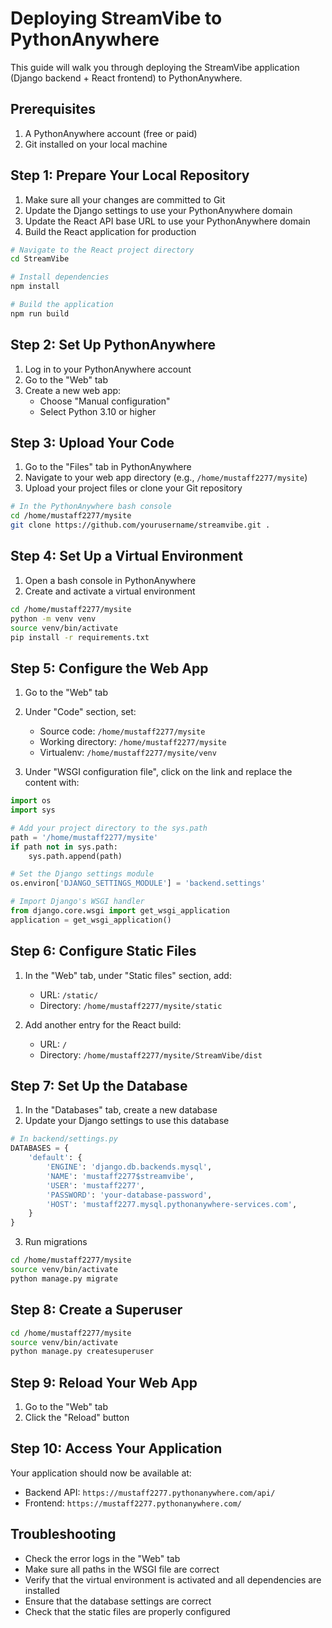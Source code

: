 # Deploying StreamVibe to PythonAnywhere

This guide will walk you through deploying the StreamVibe application (Django backend + React frontend) to PythonAnywhere.

## Prerequisites

1. A PythonAnywhere account (free or paid)
2. Git installed on your local machine

## Step 1: Prepare Your Local Repository

1. Make sure all your changes are committed to Git
2. Update the Django settings to use your PythonAnywhere domain
3. Update the React API base URL to use your PythonAnywhere domain
4. Build the React application for production

```bash
# Navigate to the React project directory
cd StreamVibe

# Install dependencies
npm install

# Build the application
npm run build
```

## Step 2: Set Up PythonAnywhere

1. Log in to your PythonAnywhere account
2. Go to the "Web" tab
3. Create a new web app:
   - Choose "Manual configuration"
   - Select Python 3.10 or higher

## Step 3: Upload Your Code

1. Go to the "Files" tab in PythonAnywhere
2. Navigate to your web app directory (e.g., `/home/mustaff2277/mysite`)
3. Upload your project files or clone your Git repository

```bash
# In the PythonAnywhere bash console
cd /home/mustaff2277/mysite
git clone https://github.com/yourusername/streamvibe.git .
```

## Step 4: Set Up a Virtual Environment

1. Open a bash console in PythonAnywhere
2. Create and activate a virtual environment

```bash
cd /home/mustaff2277/mysite
python -m venv venv
source venv/bin/activate
pip install -r requirements.txt
```

## Step 5: Configure the Web App

1. Go to the "Web" tab
2. Under "Code" section, set:
   - Source code: `/home/mustaff2277/mysite`
   - Working directory: `/home/mustaff2277/mysite`
   - Virtualenv: `/home/mustaff2277/mysite/venv`

3. Under "WSGI configuration file", click on the link and replace the content with:

```python
import os
import sys

# Add your project directory to the sys.path
path = '/home/mustaff2277/mysite'
if path not in sys.path:
    sys.path.append(path)

# Set the Django settings module
os.environ['DJANGO_SETTINGS_MODULE'] = 'backend.settings'

# Import Django's WSGI handler
from django.core.wsgi import get_wsgi_application
application = get_wsgi_application()
```

## Step 6: Configure Static Files

1. In the "Web" tab, under "Static files" section, add:
   - URL: `/static/`
   - Directory: `/home/mustaff2277/mysite/static`

2. Add another entry for the React build:
   - URL: `/`
   - Directory: `/home/mustaff2277/mysite/StreamVibe/dist`

## Step 7: Set Up the Database

1. In the "Databases" tab, create a new database
2. Update your Django settings to use this database

```python
# In backend/settings.py
DATABASES = {
    'default': {
        'ENGINE': 'django.db.backends.mysql',
        'NAME': 'mustaff2277$streamvibe',
        'USER': 'mustaff2277',
        'PASSWORD': 'your-database-password',
        'HOST': 'mustaff2277.mysql.pythonanywhere-services.com',
    }
}
```

3. Run migrations

```bash
cd /home/mustaff2277/mysite
source venv/bin/activate
python manage.py migrate
```

## Step 8: Create a Superuser

```bash
cd /home/mustaff2277/mysite
source venv/bin/activate
python manage.py createsuperuser
```

## Step 9: Reload Your Web App

1. Go to the "Web" tab
2. Click the "Reload" button

## Step 10: Access Your Application

Your application should now be available at:
- Backend API: `https://mustaff2277.pythonanywhere.com/api/`
- Frontend: `https://mustaff2277.pythonanywhere.com/`

## Troubleshooting

- Check the error logs in the "Web" tab
- Make sure all paths in the WSGI file are correct
- Verify that the virtual environment is activated and all dependencies are installed
- Ensure that the database settings are correct
- Check that the static files are properly configured 